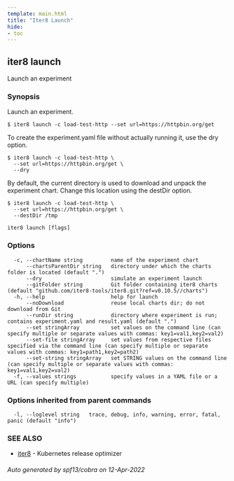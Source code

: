 ```yaml
---
template: main.html
title: "Iter8 Launch"
hide:
- toc
---
```

## iter8 launch

Launch an experiment

### Synopsis


Launch an experiment. 

	$ iter8 launch -c load-test-http --set url=https://httpbin.org/get

To create the experiment.yaml file without actually running it, use the dry option.

	$ iter8 launch -c load-test-http \
	  --set url=https://httpbin.org/get \
	  --dry

By default, the current directory is used to download and unpack the experiment chart. Change this location using the destDir option.

	$ iter8 launch -c load-test-http \
	  --set url=https://httpbin.org/get \
	  --destDir /tmp


```
iter8 launch [flags]
```

### Options

```
  -c, --chartName string         name of the experiment chart
      --chartsParentDir string   directory under which the charts folder is located (default ".")
      --dry                      simulate an experiment launch
      --gitFolder string         Git folder containing iter8 charts (default "github.com/iter8-tools/iter8.git?ref=v0.10.5//charts")
  -h, --help                     help for launch
      --noDownload               reuse local charts dir; do not download from Git
      --runDir string            directory where experiment is run; contains experiment.yaml and result.yaml (default ".")
      --set stringArray          set values on the command line (can specify multiple or separate values with commas: key1=val1,key2=val2)
      --set-file stringArray     set values from respective files specified via the command line (can specify multiple or separate values with commas: key1=path1,key2=path2)
      --set-string stringArray   set STRING values on the command line (can specify multiple or separate values with commas: key1=val1,key2=val2)
  -f, --values strings           specify values in a YAML file or a URL (can specify multiple)
```

### Options inherited from parent commands

```
  -l, --loglevel string   trace, debug, info, warning, error, fatal, panic (default "info")
```

### SEE ALSO

* [iter8](iter8.md)	 - Kubernetes release optimizer

###### Auto generated by spf13/cobra on 12-Apr-2022
